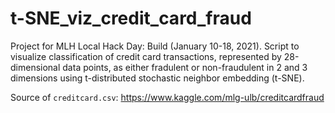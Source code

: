 # t-SNE_viz_credit_card_fraud
Project for MLH Local Hack Day: Build (January 10-18, 2021). Script to visualize classification of credit card transactions, represented by 28-dimensional data points, as either fradulent or non-fraudulent in 2 and 3 dimensions using t-distributed stochastic neighbor embedding (t-SNE).

Source of `creditcard.csv`: https://www.kaggle.com/mlg-ulb/creditcardfraud
